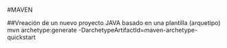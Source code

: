 #MAVEN

##Vreación de un nuevo proyecto JAVA basado en una plantilla (arquetipo)
mvn archetype:generate -DarchetypeArtifactId=maven-archetype-quickstart
